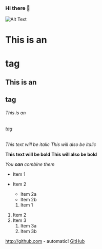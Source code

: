 ### Hi there 👋

![Alt Text](https://media.giphy.com/media/vFKqnCdLPNOKc/giphy.gif)

# This is an <h1> tag
## This is an <h2> tag
###### This is an <h6> tag
  
  *This text will be italic*
_This will also be italic_

**This text will be bold**
__This will also be bold__

_You **can** combine them_


* Item 1
* Item 2
  * Item 2a
  * Item 2b
  
  
  1. Item 1
1. Item 2
1. Item 3
   1. Item 3a
   1. Item 3b


http://github.com - automatic!
[GitHub](http://github.com)
<!--
**giovanemachado/giovanemachado** is a ✨ _special_ ✨ repository because its `README.md` (this file) appears on your GitHub profile.

Here are some ideas to get you started:

- 🔭 I’m currently working on ...
- 🌱 I’m currently learning ...
- 👯 I’m looking to collaborate on ...
- 🤔 I’m looking for help with ...
- 💬 Ask me about ...
- 📫 How to reach me: ...
- 😄 Pronouns: ...
- ⚡ Fun fact: ...
-->

